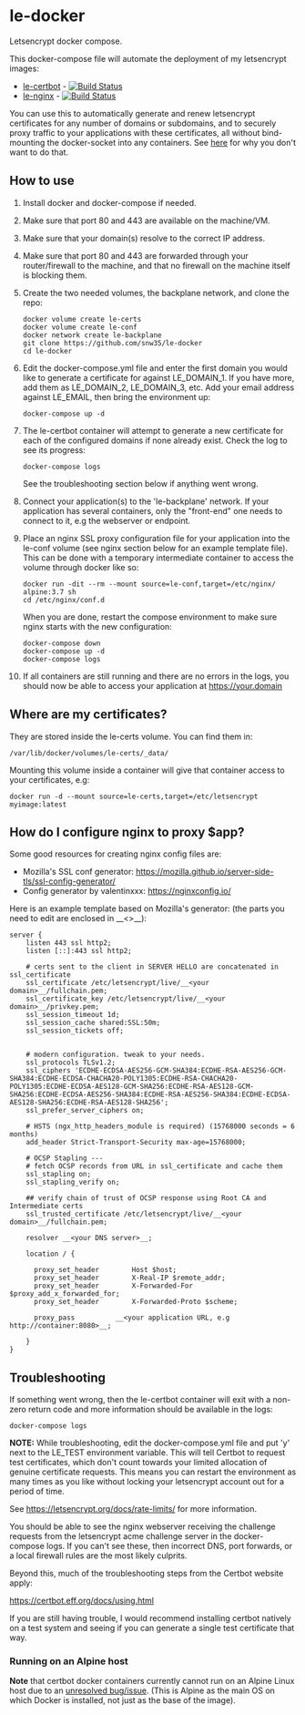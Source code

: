 # le-docker
Letsencrypt docker compose.

This docker-compose file will automate the deployment of my letsencrypt images:

 * [le-certbot](https://github.com/snw35/le-certbot) - [![Build Status](https://travis-ci.org/snw35/le-certbot.svg?branch=master)](https://travis-ci.org/snw35/le-certbot)
 * [le-nginx](https://github.com/snw35/le-nginx) - [![Build Status](https://travis-ci.org/snw35/le-nginx.svg?branch=master)](https://travis-ci.org/snw35/le-nginx)

You can use this to automatically generate and renew letsencrypt certificates for any number of domains or subdomains, and to securely proxy traffic to your applications with these certificates, all without bind-mounting the docker-socket into any containers. See [here](https://docs.docker.com/engine/security/security/#docker-daemon-attack-surface) for why you don't want to do that.

## How to use

 1. Install docker and docker-compose if needed.
 1. Make sure that port 80 and 443 are available on the machine/VM.
 1. Make sure that your domain(s) resolve to the correct IP address.
 1. Make sure that port 80 and 443 are forwarded through your router/firewall to the machine, and that no firewall on the machine itself is blocking them.
 1. Create the two needed volumes, the backplane network, and clone the repo:

    ```
    docker volume create le-certs
    docker volume create le-conf
    docker network create le-backplane
    git clone https://github.com/snw35/le-docker
    cd le-docker
    ```

 1. Edit the docker-compose.yml file and enter the first domain you would like to generate a certificate for against LE_DOMAIN_1. If you have more, add them as LE_DOMAIN_2, LE_DOMAIN_3, etc. Add your email address against LE_EMAIL, then bring the environment up:

    ```
    docker-compose up -d
    ```

 1. The le-certbot container will attempt to generate a new certificate for each of the configured domains if none already exist. Check the log to see its progress:

    ```
    docker-compose logs
    ```

    See the troubleshooting section below if anything went wrong.

 1. Connect your application(s) to the 'le-backplane' network. If your application has several containers, only the "front-end" one needs to connect to it, e.g the webserver or endpoint.

 1. Place an nginx SSL proxy configuration file for your application into the le-conf volume (see nginx section below for an example template file). This can be done with a temporary intermediate container to access the volume through docker like so:

    ```
    docker run -dit --rm --mount source=le-conf,target=/etc/nginx/ alpine:3.7 sh
    cd /etc/nginx/conf.d
    ```

    When you are done, restart the compose environment to make sure nginx starts with the new configuration:

    ```
    docker-compose down
    docker-compose up -d
    docker-compose logs
    ```

 1. If all containers are still running and there are no errors in the logs, you should now be able to access your application at https://your.domain

## Where are my certificates?

They are stored inside the le-certs volume. You can find them in:
```
/var/lib/docker/volumes/le-certs/_data/
```
Mounting this volume inside a container will give that container access to your certificates, e.g:
```
docker run -d --mount source=le-certs,target=/etc/letsencrypt myimage:latest
```

## How do I configure nginx to proxy $app?

Some good resources for creating nginx config files are:

 * Mozilla's SSL conf generator: https://mozilla.github.io/server-side-tls/ssl-config-generator/
 * Config generator by valentinxxx: https://nginxconfig.io/

Here is an example template based on Mozilla's generator:
(the parts you need to edit are enclosed in \_\_<>\_\_):

```
server {
    listen 443 ssl http2;
    listen [::]:443 ssl http2;

    # certs sent to the client in SERVER HELLO are concatenated in ssl_certificate
    ssl_certificate /etc/letsencrypt/live/__<your domain>__/fullchain.pem;
    ssl_certificate_key /etc/letsencrypt/live/__<your domain>__/privkey.pem;
    ssl_session_timeout 1d;
    ssl_session_cache shared:SSL:50m;
    ssl_session_tickets off;


    # modern configuration. tweak to your needs.
    ssl_protocols TLSv1.2;
    ssl_ciphers 'ECDHE-ECDSA-AES256-GCM-SHA384:ECDHE-RSA-AES256-GCM-SHA384:ECDHE-ECDSA-CHACHA20-POLY1305:ECDHE-RSA-CHACHA20-POLY1305:ECDHE-ECDSA-AES128-GCM-SHA256:ECDHE-RSA-AES128-GCM-SHA256:ECDHE-ECDSA-AES256-SHA384:ECDHE-RSA-AES256-SHA384:ECDHE-ECDSA-AES128-SHA256:ECDHE-RSA-AES128-SHA256';
    ssl_prefer_server_ciphers on;

    # HSTS (ngx_http_headers_module is required) (15768000 seconds = 6 months)
    add_header Strict-Transport-Security max-age=15768000;

    # OCSP Stapling ---
    # fetch OCSP records from URL in ssl_certificate and cache them
    ssl_stapling on;
    ssl_stapling_verify on;

    ## verify chain of trust of OCSP response using Root CA and Intermediate certs
    ssl_trusted_certificate /etc/letsencrypt/live/__<your domain>__/fullchain.pem;

    resolver __<your DNS server>__;

    location / {

      proxy_set_header        Host $host;
      proxy_set_header        X-Real-IP $remote_addr;
      proxy_set_header        X-Forwarded-For $proxy_add_x_forwarded_for;
      proxy_set_header        X-Forwarded-Proto $scheme;

      proxy_pass          __<your application URL, e.g http://container:8080>__;

    }
}

```

## Troubleshooting

If something went wrong, then the le-certbot container will exit with a non-zero return code and more information should be available in the logs:
```
docker-compose logs
```

__NOTE:__ While troubleshooting, edit the docker-compose.yml file and put 'y' next to the LE_TEST environment variable. This will tell Certbot to request test certificates, which don't count towards your limited allocation of genuine certificate requests. This means you can restart the environment as many times as you like without locking your letsencrypt account out for a period of time.


See https://letsencrypt.org/docs/rate-limits/ for more information.


You should be able to see the nginx webserver receiving the challenge requests from the letsencrypt acme challenge server in the docker-compose logs. If you can't see these, then incorrect DNS, port forwards, or a local firewall rules are the most likely culprits.

Beyond this, much of the troubleshooting steps from the Certbot website apply:

https://certbot.eff.org/docs/using.html

If you are still having trouble, I would recommend installing certbot natively on a test system and seeing if you can generate a single test certificate that way.

### Running on an Alpine host

__Note__ that certbot docker containers currently cannot run on an Alpine Linux host due to an [unresolved bug/issue](https://github.com/certbot/certbot/issues/5737). (This is Alpine as the main OS on which Docker is installed, not just as the base of the image).
